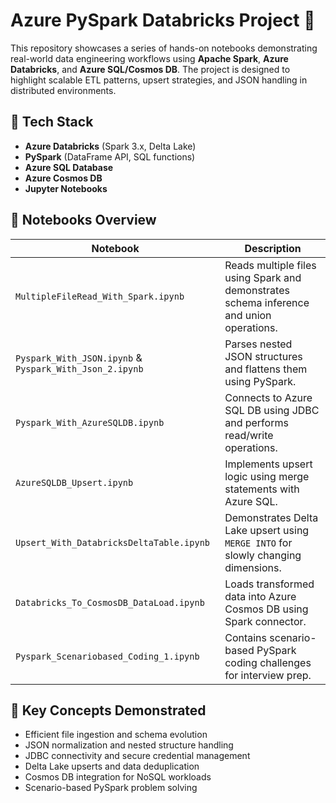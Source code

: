 # Azure PySpark Databricks Project 🚀

This repository showcases a series of hands-on notebooks demonstrating real-world data engineering workflows using **Apache Spark**, **Azure Databricks**, and **Azure SQL/Cosmos DB**. 
The project is designed to highlight scalable ETL patterns, upsert strategies, and JSON handling in distributed environments.

## 🔧 Tech Stack

- **Azure Databricks** (Spark 3.x, Delta Lake)
- **PySpark** (DataFrame API, SQL functions)
- **Azure SQL Database**
- **Azure Cosmos DB**
- **Jupyter Notebooks**

## 📁 Notebooks Overview

| Notebook | Description |
|---------|-------------|
| `MultipleFileRead_With_Spark.ipynb` | Reads multiple files using Spark and demonstrates schema inference and union operations. |
| `Pyspark_With_JSON.ipynb` & `Pyspark_With_Json_2.ipynb` | Parses nested JSON structures and flattens them using PySpark. |
| `Pyspark_With_AzureSQLDB.ipynb` | Connects to Azure SQL DB using JDBC and performs read/write operations. |
| `AzureSQLDB_Upsert.ipynb` | Implements upsert logic using merge statements with Azure SQL. |
| `Upsert_With_DatabricksDeltaTable.ipynb` | Demonstrates Delta Lake upsert using `MERGE INTO` for slowly changing dimensions. |
| `Databricks_To_CosmosDB_DataLoad.ipynb` | Loads transformed data into Azure Cosmos DB using Spark connector. |
| `Pyspark_Scenariobased_Coding_1.ipynb` | Contains scenario-based PySpark coding challenges for interview prep. |

## 🧠 Key Concepts Demonstrated

- Efficient file ingestion and schema evolution
- JSON normalization and nested structure handling
- JDBC connectivity and secure credential management
- Delta Lake upserts and data deduplication
- Cosmos DB integration for NoSQL workloads
- Scenario-based PySpark problem solving
